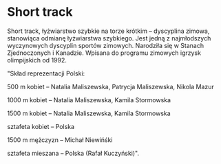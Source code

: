 # Short track

Short track, łyżwiarstwo szybkie na torze krótkim – dyscyplina zimowa, stanowiąca odmianę łyżwiarstwa szybkiego. Jest jedną z najmłodszych wyczynowych dyscyplin sportów zimowych. Narodziła się w Stanach Zjednoczonych i Kanadzie. Wpisana do programu zimowych igrzysk olimpijskich od 1992.

"Skład reprezentacji Polski: 

500 m kobiet – Natalia Maliszewska, Patrycja Maliszewska, Nikola Mazur

1000 m kobiet – Natalia Maliszewska, Kamila Stormowska

1500 m kobiet – Natalia Maliszewska, Kamila Stormowska

sztafeta kobiet – Polska

1500 m mężczyzn – Michał Niewińśki

sztafeta mieszana – Polska (Rafał Kuczyński)".
